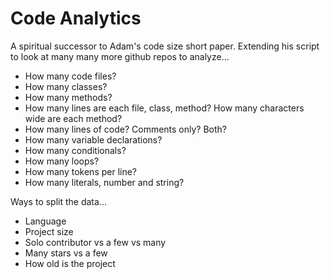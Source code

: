 # Code Analytics

A spiritual successor to Adam's code size short paper. Extending his script to look at many many more github repos to analyze...

 - How many code files?
 - How many classes?
 - How many methods?
 - How many lines are each file, class, method? How many characters wide are each method?
 - How many lines of code? Comments only? Both?
 - How many variable declarations?
 - How many conditionals?
 - How many loops?
 - How many tokens per line?
 - How many literals, number and string?
 
Ways to split the data... 

 - Language
 - Project size 
 - Solo contributor vs a few vs many
 - Many stars vs a few
 - How old is the project
 
